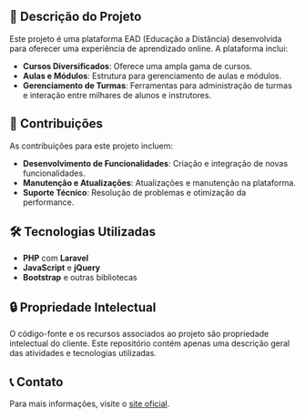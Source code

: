 ## 🌟 Descrição do Projeto

Este projeto é uma plataforma EAD (Educação a Distância) desenvolvida para oferecer uma experiência de aprendizado online. A plataforma inclui:

-  **Cursos Diversificados**: Oferece uma ampla gama de cursos.
-  **Aulas e Módulos**: Estrutura para gerenciamento de aulas e módulos.
-  **Gerenciamento de Turmas**: Ferramentas para administração de turmas e interação entre milhares de alunos e instrutores.

## 🔧 Contribuições

As contribuições para este projeto incluem:

-  **Desenvolvimento de Funcionalidades**: Criação e integração de novas funcionalidades.
-  **Manutenção e Atualizações**: Atualizações e manutenção na plataforma.
-  **Suporte Técnico**: Resolução de problemas e otimização da performance.

## 🛠️ Tecnologias Utilizadas

- **PHP** com **Laravel**
- **JavaScript** e **jQuery**
- **Bootstrap** e outras bibliotecas

## 🔒 Propriedade Intelectual

O código-fonte e os recursos associados ao projeto são propriedade intelectual do cliente. Este repositório contém apenas uma descrição geral das atividades e tecnologias utilizadas.

## 📞 Contato

Para mais informações, visite o [site oficial](https://grupoestudamaisbrasil.com.br/).
